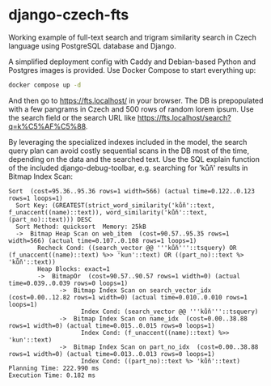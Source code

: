 # django-czech-fts

Working example of full-text search and trigram similarity search in Czech language using PostgreSQL database and Django.

A simplified deployment config with Caddy and Debian-based Python and Postgres images is provided. Use Docker Compose to start everything up:
```bash
docker compose up -d
```
And then go to https://fts.localhost/ in your browser. The DB is prepopulated with a few pangrams in Czech and 500 rows of random lorem ipsum. Use the search field or the search URL like https://fts.localhost/search?q=k%C5%AF%C5%88.

By leveraging the specialized indexes included in the model, the search query plan can avoid costly sequential scans in the DB most of the time, depending on the data and the searched text. Use the SQL explain function of the included django-debug-toolbar, e.g. searching for 'kůň' results in Bitmap Index Scan:
```
Sort  (cost=95.36..95.36 rows=1 width=566) (actual time=0.122..0.123 rows=1 loops=1)
  Sort Key: (GREATEST(strict_word_similarity('kůň'::text, f_unaccent((name)::text)), word_similarity('kůň'::text, (part_no)::text))) DESC
  Sort Method: quicksort  Memory: 25kB
  ->  Bitmap Heap Scan on web_item  (cost=90.57..95.35 rows=1 width=566) (actual time=0.107..0.108 rows=1 loops=1)
        Recheck Cond: ((search_vector @@ '''kůň'''::tsquery) OR (f_unaccent((name)::text) %>> 'kun'::text) OR ((part_no)::text %> 'kůň'::text))
        Heap Blocks: exact=1
        ->  BitmapOr  (cost=90.57..90.57 rows=1 width=0) (actual time=0.039..0.039 rows=0 loops=1)
              ->  Bitmap Index Scan on search_vector_idx  (cost=0.00..12.82 rows=1 width=0) (actual time=0.010..0.010 rows=1 loops=1)
                    Index Cond: (search_vector @@ '''kůň'''::tsquery)
              ->  Bitmap Index Scan on name_idx  (cost=0.00..38.88 rows=1 width=0) (actual time=0.015..0.015 rows=0 loops=1)
                    Index Cond: (f_unaccent((name)::text) %>> 'kun'::text)
              ->  Bitmap Index Scan on part_no_idx  (cost=0.00..38.88 rows=1 width=0) (actual time=0.013..0.013 rows=0 loops=1)
                    Index Cond: ((part_no)::text %> 'kůň'::text)
Planning Time: 222.990 ms
Execution Time: 0.182 ms
```
